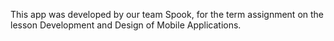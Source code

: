 This app was developed by our team Spook, for the term assignment on the lesson Development and Design of Mobile Applications. 
